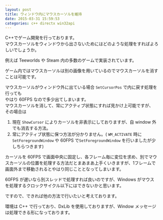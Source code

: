 ```yaml
---
layout: post
title: ウィンドウ内にマウスカーソルを維持
date: 2015-03-31 15:59:53
categories: c++ directx win32api
---
```

<!-- {% raw %} -->
<p>C++でゲーム開発を行っております。<br>
マウスカーソルをウィンドウから出さないためにはどのような処理をすればよろしいでしょうか。</p>

<p>例えば Teeworlds や Steam 内の多数のゲームで実装されています。</p>

<p>ゲーム内ではマウスカーソルは別の画像を用いているのでマウスカーソルを消すことは可能です。</p>

<p>マウスカーソルがウィンドウ外に出ている場合 <code>SetCursorPos</code> で内に戻す処理を行っても<br>
やはり 60FPS なので多少出てしまいます。<br>
マウスカーソルを消して、常にアクティブ状態にすれば見かけ上可能ですが、<br>
その場合は</p>

<ol>
<li>現在 <code>ShowCursor</code> によりカーソルを非表示にしておりますが、自 window 外でも消去する方法。</li>
<li>常にアクティブ状態に保つ方法が分かりません。( <code>WM_ACTIVATE</code> 時に <code>SetForegroundWindow</code> や 60FPS で<code>SetForegroundWindow</code> を行いましたが少しちらつきます)</li>
</ol>

<p>カーソルを 60FPS で画面中央に固定し、各フレーム毎に変位を求め、別でマウスカーソルの位置を処理する方法だとまあまあ上手くいきますが、1フレームで画面外まで移動されるとやはり同じこととなってしまいます。</p>

<p>60FPS が遅いなら別スレッドで処理すれば良いのですが、Windows がマウスを処理するクロックサイクル以下にはできないかと思います。</p>

<p>ですので、できれば他の方法で行いたいと考えております。</p>

<p>環境は C++ で行っており、DxLib を使用しておりますが、Window メッセージは処理できる形になっております。</p>
<!-- {% endraw %} -->

